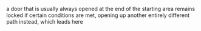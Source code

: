 a door that is usually always opened at the end of the starting area remains locked if certain conditions are met, opening up another entirely different path instead, which leads here